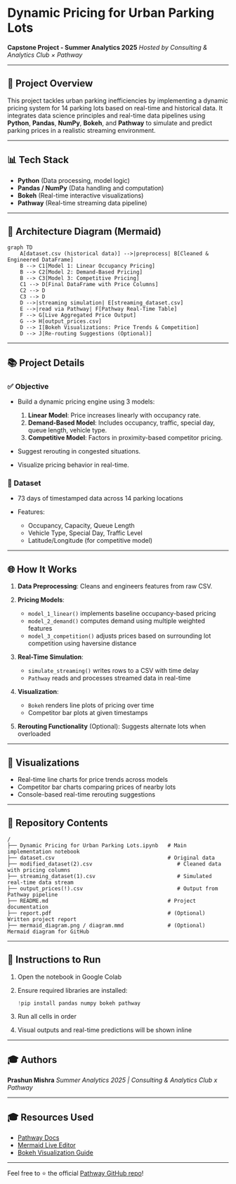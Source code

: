 # Dynamic Pricing for Urban Parking Lots

**Capstone Project - Summer Analytics 2025**
*Hosted by Consulting & Analytics Club × Pathway*

---

## 🚗 Project Overview

This project tackles urban parking inefficiencies by implementing a dynamic pricing system for 14 parking lots based on real-time and historical data. It integrates data science principles and real-time data pipelines using **Python**, **Pandas**, **NumPy**, **Bokeh**, and **Pathway** to simulate and predict parking prices in a realistic streaming environment.

---

## 📊 Tech Stack

* **Python** (Data processing, model logic)
* **Pandas / NumPy** (Data handling and computation)
* **Bokeh** (Real-time interactive visualizations)
* **Pathway** (Real-time streaming data pipeline)

---

## 🔄 Architecture Diagram (Mermaid)

```mermaid
graph TD
    A[dataset.csv (historical data)] -->|preprocess| B[Cleaned & Engineered DataFrame]
    B --> C1[Model 1: Linear Occupancy Pricing]
    B --> C2[Model 2: Demand-Based Pricing]
    B --> C3[Model 3: Competitive Pricing]
    C1 --> D[Final DataFrame with Price Columns]
    C2 --> D
    C3 --> D
    D -->|streaming simulation| E[streaming_dataset.csv]
    E -->|read via Pathway| F[Pathway Real-Time Table]
    F --> G[Live Aggregated Price Output]
    G --> H[output_prices.csv]
    D --> I[Bokeh Visualizations: Price Trends & Competition]
    D --> J[Re-routing Suggestions (Optional)]
```

---

## 📚 Project Details

### ✅ Objective

* Build a dynamic pricing engine using 3 models:

  1. **Linear Model**: Price increases linearly with occupancy rate.
  2. **Demand-Based Model**: Includes occupancy, traffic, special day, queue length, vehicle type.
  3. **Competitive Model**: Factors in proximity-based competitor pricing.

* Suggest rerouting in congested situations.

* Visualize pricing behavior in real-time.

### 📅 Dataset

* 73 days of timestamped data across 14 parking locations
* Features:

  * Occupancy, Capacity, Queue Length
  * Vehicle Type, Special Day, Traffic Level
  * Latitude/Longitude (for competitive model)

---

## 🌐 How It Works

1. **Data Preprocessing**: Cleans and engineers features from raw CSV.
2. **Pricing Models**:

   * `model_1_linear()` implements baseline occupancy-based pricing
   * `model_2_demand()` computes demand using multiple weighted features
   * `model_3_competition()` adjusts prices based on surrounding lot competition using haversine distance
3. **Real-Time Simulation**:

   * `simulate_streaming()` writes rows to a CSV with time delay
   * `Pathway` reads and processes streamed data in real-time
4. **Visualization**:

   * `Bokeh` renders line plots of pricing over time
   * Competitor bar plots at given timestamps
5. **Rerouting Functionality** (Optional): Suggests alternate lots when overloaded

---

## 🎨 Visualizations

* Real-time line charts for price trends across models
* Competitor bar charts comparing prices of nearby lots
* Console-based real-time rerouting suggestions

---

## 🔗 Repository Contents

```
/
├── Dynamic Pricing for Urban Parking Lots.ipynb   # Main implementation notebook
├── dataset.csv                                    # Original data
├── modified_dataset(2).csv                           # Cleaned data with pricing columns
├── streaming_dataset(1).csv                          # Simulated real-time data stream
├── output_prices(!).csv                              # Output from Pathway pipeline
├── README.md                                      # Project documentation
├── report.pdf                                     # (Optional) Written project report
├── mermaid_diagram.png / diagram.mmd              # (Optional) Mermaid diagram for GitHub
```

---

## 🔹 Instructions to Run

1. Open the notebook in Google Colab
2. Ensure required libraries are installed:

   ```python
   !pip install pandas numpy bokeh pathway
   ```
3. Run all cells in order
4. Visual outputs and real-time predictions will be shown inline

---

## 🎓 Authors

**Prashun Mishra**
*Summer Analytics 2025 | Consulting & Analytics Club x Pathway*

---

## 🎓 Resources Used

* [Pathway Docs](https://pathway.com/developers/)
* [Mermaid Live Editor](https://mermaid.live/edit)
* [Bokeh Visualization Guide](https://docs.bokeh.org)

---

Feel free to ⭐ the official [Pathway GitHub repo](https://github.com/pathwaycom/pathway)!

